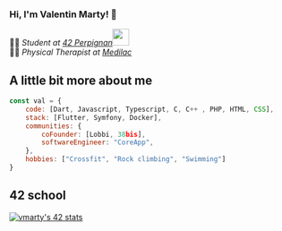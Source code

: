 ### Hi, I'm Valentin Marty! 👋

<p>👨‍🎓 <em>Student at <a href="https://42perpignan.fr/">42 Perpignan</a></em><img src="https://media.giphy.com/media/WUlplcMpOCEmTGBtBW/giphy.gif" width="30"> </br>👨‍⚕️ <em>Physical Therapist at <a href="#">Medilac</a>
</em></p>


## A little bit more about me

```javascript
const val = {
    code: [Dart, Javascript, Typescript, C, C++ , PHP, HTML, CSS],
    stack: [Flutter, Symfony, Docker],
    communities: {
        coFounder: [Lobbi, 38bis],
        softwareEngineer: "CoreApp",
    },
    hobbies: ["Crossfit", "Rock climbing", "Swimming"]
}
```

## 42 school
[![vmarty's 42 stats](https://badge42.coday.fr/api/v2/cltltloa9108101p40npwmhlb/stats?cursusId=21&coalitionId=318)](https://github.com/Coday-meric/badge42)
